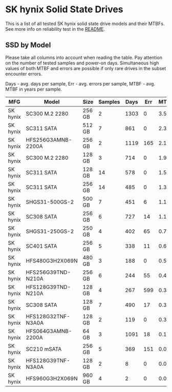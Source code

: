 SK hynix Solid State Drives
===========================

This is a list of all tested SK hynix solid state drive models and their MTBFs. See
more info on reliability test in the [README](https://github.com/bsdhw/SMART).

SSD by Model
------------

Please take all columns into account when reading the table. Pay attention on the
number of tested samples and power-on days. Simultaneous high values of both MTBF
and errors are possible if only rare drives in the subset encounter errors.

Days - avg. days per sample,
Err  - avg. errors per sample,
MTBF - avg. MTBF in years per sample.

| MFG       | Model              | Size   | Samples | Days  | Err   | MTBF |
|-----------|--------------------|--------|---------|-------|-------|------|
| SK hynix  | SC300 M.2 2280     | 256 GB | 2       | 1303  | 0     | 3.57   |
| SK hynix  | SC311 SATA         | 512 GB | 7       | 861   | 0     | 2.36   |
| SK hynix  | HFS256G3AMNB-2200A | 256 GB | 2       | 1119  | 165   | 2.12   |
| SK hynix  | SC300 M.2 2280     | 128 GB | 3       | 714   | 0     | 1.96   |
| SK hynix  | SC311 SATA         | 128 GB | 14      | 578   | 0     | 1.58   |
| SK hynix  | SC311 SATA         | 256 GB | 14      | 485   | 0     | 1.33   |
| SK hynix  | SHGS31-500GS-2     | 500 GB | 7       | 451   | 6     | 1.18   |
| SK hynix  | SC308 SATA         | 256 GB | 6       | 727   | 14    | 1.17   |
| SK hynix  | SHGS31-250GS-2     | 250 GB | 4       | 402   | 65    | 0.71   |
| SK hynix  | SC401 SATA         | 256 GB | 5       | 338   | 11    | 0.63   |
| SK hynix  | HFS480G3H2X069N    | 480 GB | 3       | 188   | 0     | 0.52   |
| SK hynix  | HFS256G39TND-N210A | 256 GB | 6       | 244   | 55    | 0.40   |
| SK hynix  | HFS128G39TND-N210A | 128 GB | 4       | 267   | 599   | 0.37   |
| SK hynix  | SC308 SATA         | 128 GB | 7       | 490   | 17    | 0.33   |
| SK hynix  | HFS128G32TNF-N3A0A | 128 GB | 2       | 119   | 0     | 0.33   |
| SK hynix  | HFS064G3AMNB-2200A | 64 GB  | 3       | 1091  | 18    | 0.16   |
| SK hynix  | SC210 mSATA        | 256 GB | 5       | 369   | 151   | 0.04   |
| SK hynix  | HFS128G39TNF-N3A0A | 128 GB | 2       | 8     | 0     | 0.02   |
| SK hynix  | HFS960G3H2X069N    | 960 GB | 4       | 2     | 0     | 0.01   |
